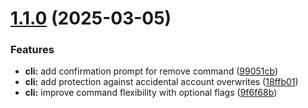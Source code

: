 # [1.1.0](https://github.com/ervan0707/r-auth/compare/v1.0.0...v1.1.0) (2025-03-05)


### Features

* **cli:** add confirmation prompt for remove command ([99051cb](https://github.com/ervan0707/r-auth/commit/99051cbcadcd87aeb14253559aacdd2c03a428a3))
* **cli:** add protection against accidental account overwrites ([18ffb01](https://github.com/ervan0707/r-auth/commit/18ffb010d03fb8eac7d1d4e51912b8b87e5f9072))
* **cli:** improve command flexibility with optional flags ([9f6f68b](https://github.com/ervan0707/r-auth/commit/9f6f68bcc15fca472ea53a1d80253a4155023697))
